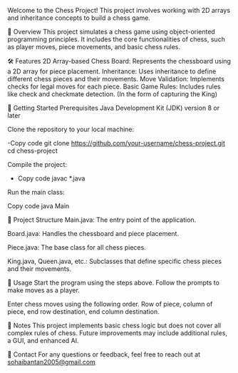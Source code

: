 Welcome to the Chess Project! This project involves working with 2D arrays and inheritance concepts to build a chess game.

📜 Overview
This project simulates a chess game using object-oriented programming principles. It includes the core functionalities of chess, such as player moves, piece movements, and basic chess rules.

🛠️ Features
2D Array-based Chess Board: Represents the chessboard using a 2D array for piece placement.
Inheritance: Uses inheritance to define different chess pieces and their movements.
Move Validation: Implements checks for legal moves for each piece.
Basic Game Rules: Includes rules like check and checkmate detection. (In the form of capturing the King)

🏁 Getting Started
Prerequisites
Java Development Kit (JDK) version 8 or later

Clone the repository to your local machine:


-Copy code
git clone https://github.com/your-username/chess-project.git
cd chess-project

Compile the project:

- Copy code
javac *.java

Run the main class:

Copy code
java Main

📂 Project Structure
Main.java: The entry point of the application.

Board.java: Handles the chessboard and piece placement.

Piece.java: The base class for all chess pieces.

King.java, Queen.java, etc.: Subclasses that define specific chess pieces and their movements.

🚀 Usage
Start the program using the steps above.
Follow the prompts to make moves as a player.

Enter chess moves using the following order. Row of piece, column of piece, end row destination, end column destination.

📝 Notes
This project implements basic chess logic but does not cover all complex rules of chess.
Future improvements may include additional rules, a GUI, and enhanced AI.

📧 Contact
For any questions or feedback, feel free to reach out at sohaibantan2005@gmail.com
